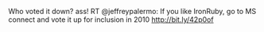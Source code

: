 <!--
id: 232229938
link: http://kevinisom.info/post/232229938/who-voted-it-down-ass-rt-jeffreypalermo-if-you
slug: who-voted-it-down-ass-rt-jeffreypalermo-if-you
date: Wed Nov 04 2009 11:35:13 GMT+1300 (NZDT)
raw: {"blog_name":"kevinisom","id":232229938,"post_url":"http://kevinisom.info/post/232229938/who-voted-it-down-ass-rt-jeffreypalermo-if-you","slug":"who-voted-it-down-ass-rt-jeffreypalermo-if-you","type":"text","date":"2009-11-03 22:35:13 GMT","timestamp":1257287713,"state":"published","format":"html","reblog_key":"6lViAmpV","tags":[],"short_url":"http://tmblr.co/Zw68YyDrumo","highlighted":[],"feed_item":"http://twitter.com/kev_nz/statuses/5403480881","from_feed_id":"650289","note_count":0,"title":null,"body":"<p>Who voted it down? ass! RT @jeffreypalermo: If you like IronRuby, go to MS connect and vote it up for inclusion in 2010&#160;<a href=\"http://bit.ly/42p0of\" target=\"_blank\">http://bit.ly/42p0of</a></p>"}
publish: 2009-11-04
tags: 
title: null
-->


Who voted it down? ass! RT @jeffreypalermo: If you like IronRuby, go to
MS connect and vote it up for inclusion in 2010 <http://bit.ly/42p0of>


